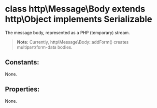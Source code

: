 # class http\Message\Body extends http\Object implements Serializable

The message body, represented as a PHP (temporary) stream.

> **Note:** Currently, http\Message\Body::addForm() creates multipart/form-data bodies.

## Constants:

None.

## Properties:

None.
